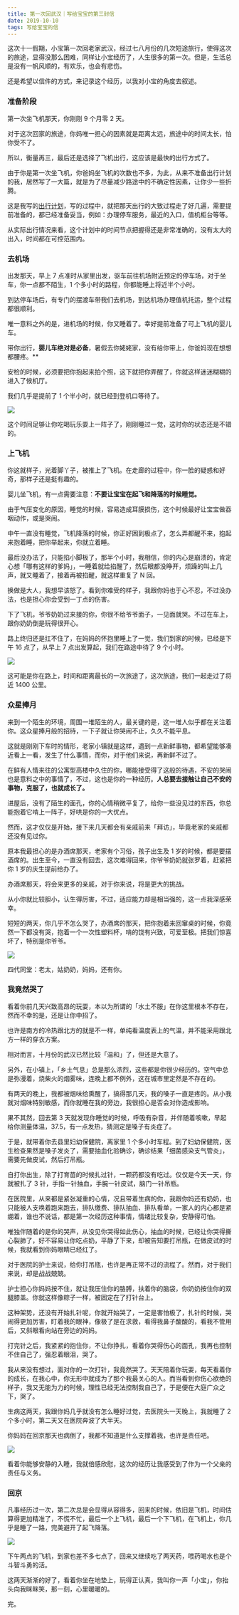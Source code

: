 ```yaml
---
title: 第一次回武汉｜写给宝宝的第三封信
date: 2019-10-10
tags: 写给宝宝的信
---
```


这次十一假期，小宝第一次回老家武汉，经过七八月份的几次短途旅行，使得这次的旅途，显得没那么困难，同样让小宝经历了，人生很多的第一次。但是，生活总是没有一帆风顺的，有欢乐，也会有悲伤。

还是希望以信件的方式，来记录这个经历，以我对小宝的角度去叙述。

### 准备阶段

第一次坐飞机那天，你刚刚 9 个月零 2 天。

对于这次回家的旅途，你妈唯一担心的因素就是距离太远，旅途中的时间太长，怕你受不了。

所以，衡量再三，最后还是选择了飞机出行，这应该是最快的出行方式了。

由于你是第一次坐飞机，你爸妈坐飞机的次数也不多，为此，从来不准备出行计划的我，居然写了一大篇，就是为了尽量减少路途中的不确定性因素，让你少一些折腾。

这是我写的[出行计划](https://www.notion.so/lupeng/fb527f682538478aba7908ceeef4e2e7)，写的过程中，就把那天出行的大致过程走了好几遍，需要提前准备的，都已经准备妥当，例如：办理停车服务，最近的入口，值机柜台等等。

从实际出行情况来看，这个计划中的时间节点把握得还是非常准确的，没有太大的出入，时间都在可控范围内。

### 去机场

出发那天，早上 7 点准时从家里出发，驱车前往机场附近预定的停车场，对于坐车，你一点都不陌生，1 个多小时的路程，你都能睡上将近半个小时。

到达停车场后，有专门的摆渡车带我们去机场，到达机场办理值机托运，整个过程都很顺利。

唯一意料之外的是，进机场的时候，你又睡着了。幸好提前准备了可上飞机的婴儿车。

带你出行，**婴儿车绝对是必备**，暑假去你姥姥家，没有给你带上，你爸妈现在想想都腰疼。**

安检的时候，必须要把你抱起来拍个照，这下就把你弄醒了，你就这样迷迷糊糊的进入了候机厅。

我们几乎是提前了 1 个半小时，就已经到登机口等待了。

![](/image/about_child/2019-10-11-20-19-49.png)

这个时间足够让你吃喝玩乐耍上一阵子了，刚刚睡过一觉，这时你的状态还是不错的。

### 上飞机
你这就样子，光着脚丫子，被推上了飞机。在走廊的过程中，你一脸的疑惑和好奇，那样子还是挺有趣的。

婴儿坐飞机，有一点需要注意：**不要让宝宝在起飞和降落的时候睡觉。**

由于气压变化的原因，睡觉的时候，容易造成耳膜损伤，这个时候最好让宝宝做吞咽动作，或是哭闹。

中午一直没有睡觉，飞机降落的时候，你正好困到极点了，怎么弄都醒不来，抱起来抱着睡，把你举起来，你就立着睡。

最后没办法了，只能掐小脚板了，那半个小时，我相信，你的内心是崩溃的，肯定心想「哪有这样的爹妈」，一睡着就给掐醒了，然后眼都没睁开，烦躁的叫上几声，就又睡着了，接着再被掐醒，就这样重复了 N 回。

换做是大人，我想早该怒了。看到你难受的样子，我跟你妈也于心不忍，不过没办法，也是担心你会受到一丁点的伤害。

下了飞机，爷爷奶奶过来接的你，你很不给爷爷面子，一见面就哭。不过在车上，跟你奶奶倒是玩得很开心。

路上终归还是扛不住了，在妈妈的怀抱里睡上了一觉，我们到家的时候，已经是下午 16 点了，从早上 7 点出发算起，我们在路途中待了 9 个小时。

![](/image/about_child/2019-10-11-20-56-22.png)  

这可能是你在路上，时间和距离最长的一次旅途了，这次旅途，我们一起走过了将近 1400 公里。

### 众星捧月
来到一个陌生的环境，周围一堆陌生的人，最关键的是，这一堆人似乎都在关注着你。这众星捧月般的招待，一下子就让你哭闹不止，久久不能平息。

这就是刚刚下车时的情形，老家小镇就是这样，遇到一点新鲜事物，都希望能够凑近看上一看，发生了什么事情，而你，对于他们来说，再新鲜不过了。

在鲜有人情来往的公寓型高楼中久住的你，哪能接受得了这般的待遇，不安的哭闹也是意料之中的事情了，不过，这也是你的一种经历。**人总要去接触让自己不安的事物，克服了，也就成长了。**

进屋后，没有了陌生的面孔，你的心情稍微平复了，给你一些没见过的东西，你总能抱着它啃上一阵子，好哄是你的一大优点。

然而，这才仅仅是开始，接下来几天都会有亲戚前来「拜访」，毕竟老家的亲戚都还没有见过你。

原本我最担心的是办酒席那天，老家有个习俗，孩子出生及 1 岁的时候，都是要摆酒席的。出生至今，一直没有回去，这次难得回来，你爷爷奶奶就张罗着，赶紧把你 1 岁的庆生提前给办了。

办酒席那天，将会来更多的亲戚，对于你来说，将是更大的挑战。

从小你就比较胆小，认生得厉害，不过，适应能力却是相当强的，这一点我深感荣幸。

短短的两天，你几乎不怎么哭了，办酒席的那天，把你抱着来回窜桌的时候，你竟然一下都没有哭，抱着一个一次性塑料杯，啃的饶有兴致，可爱至极。把我们惊喜坏了，特别是你爷爷。

![](/image/about_child/3C1CEB4A-D288-462E-9A9A-E63C3608A7B9_1_105_c.jpeg)

四代同堂：老太，姑奶奶，妈妈，还有你。

### 我竟然哭了
看着你前几天兴致高昂的玩耍，本以为所谓的「水土不服」在你这里根本不存在，然而不幸的是，还是让你中招了。

也许是南方的冷热跟北方的就是不一样，单纯看温度表上的气温，并不能采用跟北方一样的穿衣方案。

相对而言，十月份的武汉已然比较「温和」了，但还是大意了。

另外，在小镇上，「乡土气息」总是那么浓烈，这些都是你很少经历的。空气中总是弥漫着，烧柴火的烟雾味，连晚上都不例外，这在城市里定然是不存在的。

有两天的晚上，我都被烟味给熏醒了，搞得那几天，我的嗓子一直是疼的。从小我就对烟味特别敏感，而你就睡在我的旁边，我很担心是否会对你造成影响。

果不其然，回去第 3 天就发现你睡觉的时候，呼吸有杂音，并伴随着咳嗽，早起给你测量体温，37.5，有一点发热，猜测定是嗓子有炎症了。

于是，就带着你去县里妇幼保健院，离家里 1 个多小时车程。到了妇幼保健院，医生检查果然是嗓子发炎了，需要抽血化验确诊，确诊结果「细菌感染支气管炎」，需要先做皮试，然后打吊瓶。

自打你出生，除了打育苗的时候扎过针，一颗药都没有吃过。仅仅是今天一天，你就被扎了 3 针，手指一针抽血，手腕一针皮试，脑门一针吊瓶。

在医院里，从来都是紧张凝重的心情，况且带着生病的你，我跟你妈还有奶奶，也只能被人支唤着跑来跑去，排队缴费、排队抽血、排队看单，一家人的内心都是紧绷着，谁也不说话，都是第一次经历这种事情，情绪比较复杂，安静得可怕。

唯独伴随着的是你的哭声，从没见你哭得如此伤心，抽血的时候，已经让你哭得撕心裂肺了，好不容易让你吃点奶，平静了下来，却被告知要打吊瓶，在做皮试的时候，我就看到你妈眼睛已经红了。

对于医院的护士来说，给你打吊瓶，也许是再正常不过的流程了。然而，对于我们来说，却是战战兢兢。

护士担心你妈妈按不住，就让我压住你的胳膊，扶着你的脑袋，你奶奶按住你的双腿膝盖。你就这样像粽子一样，被固定在了打针台上。

这种架势，还没有开始扎针呢，你就开始哭了，一定是害怕极了，扎针的时候，哭闹得更加厉害，盯着我的眼神，像极了是在求救，看得我鼻子酸酸的，看我不管用后，又斜眼看向站在旁边的妈妈。

打完针之后，我紧紧的抱住你，不让你挣扎，看着你哭得伤心的面孔，我再也控制不住自己了，强忍着眼泪，哭了。

我从来没有想过，面对你的一次打针，我竟然哭了。天天陪着你玩耍，每天看着你的成长，在我心中，你无形中就成为了那个我最关心的人。而当看到你伤心欲绝的样子，我又无能为力的时候，理性已经无法控制我自己了，于是便在大庭广众之下，哭了。

生病这两天，我跟你妈几乎就没有怎么睡好过觉，去医院头一天晚上，我就睡了 2 个多小时，第二天又在医院奔波了大半天。

你妈妈在回京那天也病倒了，我都不知道是什么支撑着我，也许是责任吧。

![](/image/about_child/CEE494C4-305B-45A1-A16A-3717161CFA9B_1_105_c.jpeg)

看着你能够安静的入睡，我就倍感欣慰，这次的经历让我感受到了作为一个父亲的责任与义务。

### 回京
凡事经历过一次，第二次总是会显得从容得多，回来的时候，依旧是飞机，时间估算得更加精准了，不慌不忙，最后一个上飞机，最后一个下飞机，在飞机上，你几乎是睡了一路，完美避开了起飞降落。

![](/image/about_child/A83DB2F4-3110-45BC-9B02-81BA01BCAE33_1_105_c.jpeg)

下午两点的飞机，到家也差不多七点了，回来又继续吃了两天药，喂药喝水也是个斗智斗勇的活。

这两天渐渐的好了，看着你坐在地垫上，玩得正认真，我叫你一声「小宝」，你抬头向我眯眯笑，那一刻，心里暖暖的。

完。